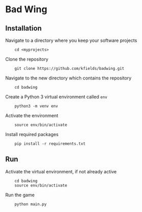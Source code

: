 # Bad Wing

## Installation

Navigate to a directory where you keep your software projects

        cd <myprojects>

Clone the repository

        git clone https://github.com/kfields/badwing.git
        
Navigate to the new directory which contains the repository

        cd badwing

Create a Python 3 virtual environment called `env`

        python3 -m venv env
        
Activate the environment

        source env/bin/activate
        
Install required packages

        pip install -r requirements.txt


## Run

Activate the virtual environment, if not already active

        cd badwing
        source env/bin/activate
        
Run the game

        python main.py
